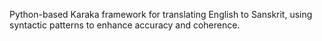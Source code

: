 Python-based Karaka framework for translating English to Sanskrit, using syntactic patterns to enhance accuracy and coherence.
